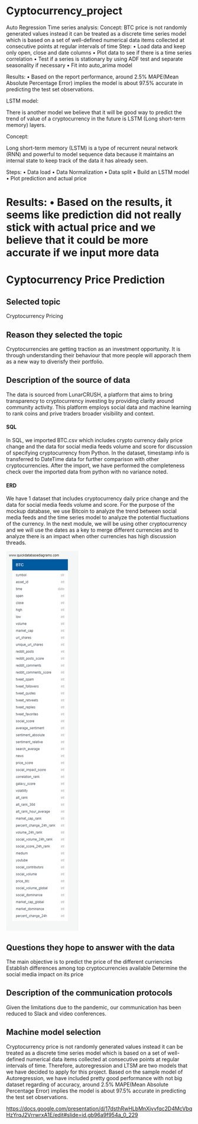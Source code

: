 # Cyptocurrency_project

Auto Regression Time series analysis:
Concept:
BTC price is not randomly generated values instead it can be treated as a discrete time series model which is based on a set of well-defined numerical data items collected at consecutive
 points at regular intervals of time 
Step:
•	Load data and keep only open, close and date columns 
•	Plot data to see if there is a time series correlation 
•	Test if a series is stationary by using ADF test and separate seasonality if necessary 
•	Fit into auto_arima model 


Results:
•	Based on the report performance, around 2.5% MAPE(Mean Absolute Percentage Error) implies the model is about 97.5% accurate in predicting the test set observations. 



LSTM model:

There is another model we believe that it will be good way to predict the trend of value of a cryptocurrency in the future is LSTM (Long short-term memory) layers.

Concept:

Long short-term memory (LSTM) is a type of recurrent neural network (RNN) and powerful to model sequence data because it maintains an internal state to keep track of the data it has already seen.

Steps:
•	Data load
•	Data Normalization
•	Data split 
•	Build an LSTM model 
•	Plot prediction and actual price 


Results:
•	Based on the results, it seems like prediction did not really stick with actual price and we believe that it could be more accurate if we input more data 
=======
# Cyptocurrency Price Prediction

## Selected topic
Cryptocurrency Pricing

## Reason they selected the topic
Cryptocurrencies are getting traction as an investment opportunity. It is through understanding their behaviour that more people will apporach them as a new way to diverisfy their portfolio. 

## Description of the source of data
The data is sourced from LunarCRUSH, a platform that aims to bring transparency to cryptocurrency investing by providing clarity around community activity. This platform employs social data and machine learning to rank coins and prive traders broader visibility and context.

#### SQL
In SQL, we imported BTC.csv which includes crypto currency daily price change and the data for social media feeds volume and score for discussion of specifying cryptocurrency from Python. In the dataset, timestamp info is transferred to DateTime data for further comparison with other cryptocurrencies. After the import, we have performed the completeness check over the imported data from python with no variance noted.


#### ERD
We have 1 dataset that includes cryptocurrency daily price change and the data for social media feeds volume and score. For the purpose of the mockup database, we use Bitcoin to analyze the trend between social media feeds and the time series model to analyze the potential fluctuations of the currency. In the next module, we will be using other cryptocurrency and we will use the dates as a key to merge different currencies and to analyze there is an impact when other currencies has high discussion threads.

![](/img/BTC_test_QuickDBD.png)

## Questions they hope to answer with the data
The main objective is to predict the price of the different curriencies
Establish differences among top cryptocurrencies available
Determine the social media impact on its price

## Description of the communication protocols
Given the limitations due to the pandemic, our communication has been reduced to Slack and video conferences.

## Machine model selection
Cryptocurrency price is not randomly generated values instead it can be treated as a discrete time series model which is based on a set of well-defined numerical data items collected at consecutive points at regular intervals of time. Therefore, autoregression and LTSM are two models that we have decided to apply for this project. Based on the sample model of Autoregression, we have included pretty good performance with not big dataset regarding of accuracy, around 2.5% MAPE(Mean Absolute Percentage Error) implies the model is about 97.5% accurate in predicting the test set observations.

https://docs.google.com/presentation/d/17dsthRwHLbMnXjvvfqc2D4McVbqHzYrqJ2VrrwrxA1E/edit#slide=id.gb96a9f954a_0_229
